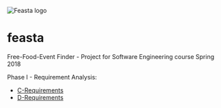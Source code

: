 ![Feasta logo](https://github.com/sweet-spr18/feasta/blob/master/images/feasta-logo-dark.png "Feasta logo")

# feasta
Free-Food-Event Finder - Project for Software Engineering course Spring 2018

Phase I - Requirement Analysis:

* [C-Requirements](../phase1#c-requirements "Phase I C-Reqs")
* [D-Requirements](https://github.com/sweet-spr18/feasta/tree/master/phase1#d-requirements "Phase I D-Reqs")

